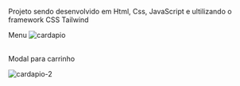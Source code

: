 Projeto sendo desenvolvido em Html, Css, JavaScript e ultilizando o framework CSS Tailwind <br>

Menu
![cardapio](https://github.com/EmersonCarlosAlvesSouza/Hamburgueria/assets/78435793/679d50cc-6637-42a5-8fe9-a772eae22944)

<br>
Modal para carrinho

![cardapio-2](https://github.com/EmersonCarlosAlvesSouza/Hamburgueria/assets/78435793/7124fd62-6c04-4f06-b5b7-0916b7174af9)
